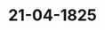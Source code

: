---  
schema: default  
title: 21-04-1825  
organization: Team Charlie  
notes: "<p>Description</p><p>Reunte Sizung.

geschehen, Frankfurt den 21. April 1825

In Gegenwart

aller in der achten Sigung Anwesenden.

Dieber hinzugekommen war:

von Seiten Kurhessens: der Kurfürstliche wirkliche Geheime Rath, Herr v. Meyer

von Seiten Danemarke, wegen Holstein und Tauenburg: der Königlich-Di

Geheime Conferenzrath, Herr Graf von Eyben;

von Seiten der Niederlande, wegen des Großherzogthums Luxemburg: der Kön-

Niederländische Generallieutenant, Herr Graf von Grünne;

von Seiten Braunschweigs und Rassau's: der Königlich-Hanndverische Geheime

Herr von Hammerstein;

von Seiten der freien Städte: der Herr Syndicus Dr. Danz.</p><p>§.44</p><p>Lopographie des Rheins, zugleich Fortsetzung des Adreßhandbuchs

das Jahr 1825, von H. Hermann.

Präsidium übergiebt die von dem Generalsecretär der Rheinschiffahris-Contralco

sion zu Mainz, H. Hermann, eingesendete Schrift:

Lopographie des Rheins von seinen Quellen auf dem St. Gotthardsberg

eseinen Mündungen in die Norosee, zugleich Fortsetzung des Acreßhandbuch

Rheinschifffahrts-Verwaltung für das Jahr 1825. Mainz 18250.

und bemerkt, daß derselbe Verfasser schon seine früheren verdienstlichen Werke der

Bundesversammlung überreicht habe.

Hierauf wurde

befa10ssen:

die erwähnte Schrift, welche den Fleiß und den regen Eifer des Verfassers beur

in die Bibliothek abzugeben und demselben den Dank der hohen Versammlung dafin

zubrücken.

Protok. d. d. Bandetvers. XVII 80.</p><p>§.45</p><p>Das Archiv des Oberrheinischen Kreises betreffend.

18 At. s. Bo. 31

Kurhessen. Kurfürstliche Gesandtschaft hätte bei dem Antrage, ven sie in der 4. Si-

zung dieses Jahres zufolge eines erhaltenen Auftrags hinsichtlich des Oberrheinischen Kreis-

uchivs zum Protokoll gegeben habe, nur den Zweck gehabt, die Stadt Hanau von dessen

ängerer Aufbewahrung befreit zu sehen.

Da nun diese Absicht durch das neuerdings geschehene Erbieten der Königlich-Daieri-

chen Regierung, gedachtes Archiv nach Aschaffenburg nehmen und daselbst ferner aufbewahr

en zu wollen, erreicht werde, so finde man Kurhessischer Seits kein Bedenken, diesem

ehiern Antrage beizustimmen, indem die Kosten des Transports der Actenverschläge von

Hanau nach Aschaffenburg wohl nicht bedeutend seyn und in erhebliche Betrachtung kom-

nen könnten.

Großherzöglich- und Herzöglich-Sächsische Häuser. Der Großherzog-

ich-Sachsen-Weimarische und Herzoglich-Sächsische Gesandte ist ermächtigt, für Sachsen-

Beimar und Coburg, welche seiner Höfe allein hierbei betheiligt sind, den von der

trone Baiern geschehenen gefälligen Vorschlag, das Archiv des ehemaligen Oberrheinischen

kreises in Aschaffenburg aufzubewahren, dankbar anzunehmen; für eine vorgängige Acten-

erzeichnung hat er nicht zu stimmen.

Die freien Städte. Der Gesandte ist für Frankfurt beauftragt, sich für die

unahme des in der 6. Sißung dieses Jahres durch die Königlich-Baierische verehrliche

Gesandtschaft gemachten gefälligen Anerbietens zu erklären.</p><p>§.46</p><p>eschwerde des Collegii graduatorum zu Frankfurt a. M., gegen einen Be-

schluß des Senats und der gesetzgebenden Versammlung.

Auf Vortrag des Königlich-Sächsischen Herrn Gesandten von Carlowiz,

lmens der Eingaben-Commission, über die unter Num. 6 d. J. eingetragene Vorstellung

Collegii graduatorum zu Frankfurt a. M., gegen einen Beschluß des Senats und der

sggebenden Versammlung, wonach Juden zur Novocatur gelassen werden sollen, wurde —

Erwägung, daß die ergangene Verordnung auf den Grund des 7. Artikels ver Consti-

pns- Ergänzungsacte von der competenten Behörde und in der vorgeschriebenen Form

sse worden ist — dem Antrage gemäß

be/91ofsen:

daß die Geschwerde abzuweisen sey.</p><p>§.47</p><p>Vorstellung der Vormundschaft der Prinzessin Carolina von Isent

Birstein und der Fürstlich-Isenburgischen Fideicommiß-Von

stration zu Mannheim, Rückstände auf die Roditional-Rente

Rheinoetroi betreffend.

der Großherzöglich- und Herzöglich-Sächsische Herr Gesandte,

von Beust: verliest einen Vortrag der Eingaben-Commission über die Num. 1

dießjährigen Einreichungs-Protokolls erwähnte Vorstellung der Vormundschaft der

zessin Carolina von Isenburg-Birstein und der Fürstlich-Isenburgischen Fidcicommi

ministration zu Mannheim, Rückstände auf die Aoditional-Rente des Rheinoctroi betr

Nachvem der Herr Referent den Inhalt dieser Vorstellung, die Geschichte der!

oetroi-Rente als Entschädigung der Frau Fürstin von Isenburg, gebornen Gräfin

stein, die darüber gepflogene Correspondenz und die rechtlichen Momente, worauf die

derung beruhe, mitgetheilt hatte, führte derselbe die Bitte der reclamirenden Vormun

und Fidricommiß-Administration aus, welche dahin gieng:

die hohe Bundesversammlung wolle den Vollzug des Reichsdeputations-Hauptsch

und des Wiener Compromiß-Urtheils in der Maße verfügen, daß die reclar

respect. rückständigen und laufenden Forderungen provisorisch aus den Octroi-

sämmtlicher fünf deutschen Rheinuferstaaten, oder mindestens, da Preussen schon

großen Theil gewähre, aus denen von Baiern, Hessen, Baden und Rassau ent

würden.

Der Herr Referent äusserte sein Gutachten dahin:

1) wegen des Legitimationspunctes sey dem Dr. Ehrmann aufzugeben, sich

als geschehen, zu legitimiren, da weder der Uebergang der fraglichen Rentforderung a

Prinzessin Carolina von Isenburg-Birstein, noch die Eigenschaft des Freiherrn von

ghingen als Vormund derselben und des von Hertling als Fideicommiß-Administrators n

wiesen sey.

2) In der Hauptsache träten bei Beurtheilung dieser Reclamation, wegen Com,

der hohen Bundesversammlung und materiell, ganz dieselber Rücksichten, wie bei der

4. dießjährigen Sitzung 8. 13 vorgetragenen Angelegenheit des Herrn Grafen Augus

Leiningen-Westerburg jüngerer Linie ein, weßwegen Referent sich lediglich auf die de

gen Aeusserungen beziehe, und den Antrag dabin richte, daß die Herren Gesandten

Preussen, Baiern, Baden, Großberzogthum Hessen und Rassau ersucht werden, der

Bundesversammlung balomöglichst die erforderlichen Aufklärungen zu geben, und didurch zur vollständigen Beurtheilung der Sache in den Stand zu sehen, oder aber die

ich mehr wünschenswerthe Erledigung derselben anzuzeigen.

Sämmtliche Gesandtschaften stimmten dem Herrn Referenten bei und verei-

gten sich zugleich mit dem Vorschlage des Kaiserlich-Königlich präsivirenden Herrn Ge-

noten, den 16. Juni dieses Jahres zur Abgabe der Erklärungen über diese Sache anzu-

gen — und fnachdem durch eine von dem Großherzoglich-Badischen Herrn Gesandten gege-

ne Erläuterung, der Legitimationspunct für erledigt angenommen wurde, erfolgte der

Oeschlup:

daß die Gesandtschaften von Preussen, Baiern, Baden, Großherzogthum

essen und Rassau ersucht werden, der hohen Bundesversammlung bis zum 16. Juni

eses Jahres die erforderlichen Aufklärungen zu geben, und dieselbe dadurch in den Stand

sehen, den Gegenstand vollständig zu beurtheilen, oder aber die Erledigung dieser Ne-

imation selbst anzuzeigen.</p><p>§.48</p><p>eclamation des Grafen August zu Leiningen-Westerburg, jüngerer Ei-

nie, die nicht vollständig bewirkte Auszahlung der ihm zustehenden

Rheinvetroi-Rente betreffend.

(4. Sig s. 13 b. 3.)

Auf Präsidial-Proposition wurde verabredet, daß die in Gemäßheit Beschlus-

vom 17. Februar laufenden Jahres (4. Sitz. S. 13) über die Reclamation des Grafen

Leiningen-Westerburg jüngerer Linie zu erwartenden Erklärungen der Deutschen Rhein-

rstaaten, ebenfalls am 16. Juni dieses Jahres abzugeben seyen.</p><p>§.49</p><p>Bahl einer neuen Eingaben-Commission.

Auf Antrag des Präsidii wurde zur Wahl einer neuen Eingaben-Commission ge-

itten, welche auf die Herren Gesandten

von Königreich Sachsen,

Großherzogthum Hessen,

Holstein und Lauenburg,

den Großherzöglich- und Herzöglich-Sächsischen Häusern und

den freien Städten

Rel.</p><p>§.50</p><p>Einreichungs-Protokoll.

Die Eingaben

Num. 18, eingereicht am 12. dieses Monats, von Dr. Schreiber dahier, um

Verwendung bei den betreffenden Regierungen für möglichste Beschleunig

der Arbeiten bei der zur Regulirung der Westphälischen Angeleg

heiten in Berlin angeordneten Commission.

Rum. 10, einger. am 13. dieses Monats, von Jacob Elemens, Handelsmann das

wiederholte Bitte Namens mehrerer Interessenten um baldige Erledigung

Reichs-Operationscasse Angelegenheiten.

Num. 20, einger. am 21. dieses Monats, von dem Domscholaster v. Boob zu 2I

burg, wiederholtes Gesuch in Betreff der rückständigen Forderungen des ehe

ligen Mainzer Domcapitels an das aufgelöste Großherzogthum Franz

von den Jahren 1813 und 1914.

Num. 21, einger. am 21. dieses Monats, von Schubert zu Bühl, abermaliges

such wegen Auszahlung des Carenz-Guthabens von 150 Fl. und eines 9

ftonsrückstandes von 225 Fl. seines verstorbenen Vaters, des R. K. Geri-

Canzlisten Schubert.

Num. 22, einger. am 21. dieses Monats, von den Boten des vormaligen R. R.

richts zu Weplar, Erneuerung ihrer früheren Gesuche, nebst Bitte, ihnen ei

weilen, bis zur Beendigung dieser Angelegenheit, einen Vorschuß aus der

stentations-Casse bewilligen zu wollen.

wurden an die betreffenden Commissionen verwiesen.

Ueber die übrigen verhandelten Gegenstände wurden zwei Separat-Protokolle

genommen.

Folgen die Unterschriften</p>"  
resources:  
- format: png  
  name: Page37[0-44].png  
  url: ../../data_img/Protokolle_BV_17_1825/21-04-1825/Page37[0-44].png  
- format: png  
  name: Page38[45-46].png  
  url: ../../data_img/Protokolle_BV_17_1825/21-04-1825/Page38[45-46].png  
- format: png  
  name: Page39[47].png  
  url: ../../data_img/Protokolle_BV_17_1825/21-04-1825/Page39[47].png  
- format: png  
  name: Page40[47-48-49].png  
  url: ../../data_img/Protokolle_BV_17_1825/21-04-1825/Page40[47-48-49].png  
- format: png  
  name: Page41[50].png  
  url: ../../data_img/Protokolle_BV_17_1825/21-04-1825/Page41[50].png  
category:   
  - Protokolle_BV_17_1825  
maintainer: Tao Luo  
maintainer_email: t.luo.21@abdn.ac.uk  
---
